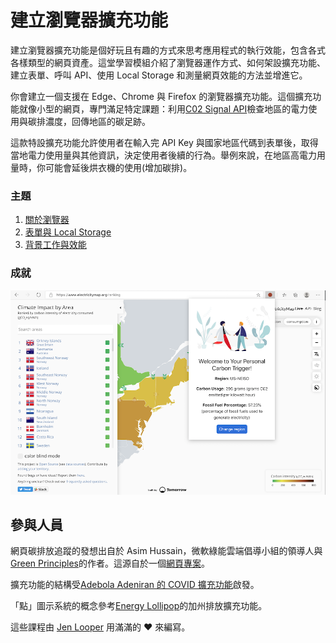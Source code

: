 # 建立瀏覽器擴充功能

建立瀏覽器擴充功能是個好玩且有趣的方式來思考應用程式的執行效能，包含各式各樣類型的網頁資產。這堂學習模組介紹了瀏覽器運作方式、如何架設擴充功能、建立表單、呼叫 API、使用 Local Storage 和測量網頁效能的方法並增進它。

你會建立一個支援在 Edge、Chrome 與 Firefox 的瀏覽器擴充功能。這個擴充功能就像小型的網頁，專門滿足特定課題：利用[C02 Signal API](https://www.co2signal.com)檢查地區的電力使用與碳排濃度，回傳地區的碳足跡。

這款特設擴充功能允許使用者在輸入完 API Key 與國家地區代碼到表單後，取得當地電力使用量與其他資訊，決定使用者後續的行為。舉例來說，在地區高電力用量時，你可能會延後烘衣機的使用(增加碳排)。

### 主題

1. [關於瀏覽器](../1-about-browsers/translations/README.zh-tw.md)
2. [表單與 Local Storage](../2-forms-browsers-local-storage/translations/README.zh-tw.md)
3. [背景工作與效能](../3-background-tasks-and-performance/translations/README.zh-tw.md)

### 成就

![綠能瀏覽器擴充功能](../extension-screenshot.png)

## 參與人員

網頁碳排放追蹤的發想出自於 Asim Hussain，微軟綠能雲端倡導小組的領導人與[Green Principles](https://principles.green/)的作者。這源自於一個[網頁專案](https://github.com/jlooper/green)。

擴充功能的結構受[Adebola Adeniran 的 COVID 擴充功能](https://github.com/onedebos/covtension)啟發。

「點」圖示系統的概念參考[Energy Lollipop](https://energylollipop.com/)的加州排放擴充功能。

這些課程由 [Jen Looper](https://www.twitter.com/jenlooper) 用滿滿的 ♥️ 來編寫。
